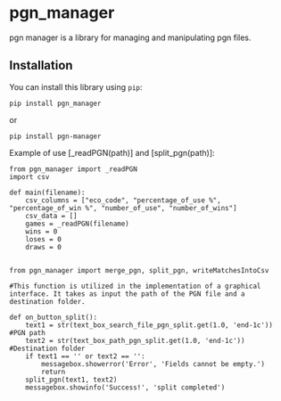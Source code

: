 # pgn_manager

pgn manager is a library for managing and manipulating pgn files.

## Installation

You can install this library using `pip`:

`pip install pgn_manager`

or

`pip install pgn-manager`

Example of use [_readPGN(path)] and [split_pgn(path)]:

```shell
from pgn_manager import _readPGN
import csv

def main(filename):
    csv_columns = ["eco_code", "percentage_of_use %", "percentage_of_win %", "number_of_use", "number_of_wins"]
    csv_data = []
    games = _readPGN(filename)
    wins = 0
    loses = 0
    draws = 0


from pgn_manager import merge_pgn, split_pgn, writeMatchesIntoCsv

#This function is utilized in the implementation of a graphical interface. It takes as input the path of the PGN file and a destination folder.

def on_button_split():
    text1 = str(text_box_search_file_pgn_split.get(1.0, 'end-1c')) #PGN path
    text2 = str(text_box_path_pgn_split.get(1.0, 'end-1c')) #Destination folder
    if text1 == '' or text2 == '':
        messagebox.showerror('Error', 'Fields cannot be empty.')
        return
    split_pgn(text1, text2)
    messagebox.showinfo('Success!', 'split completed')
